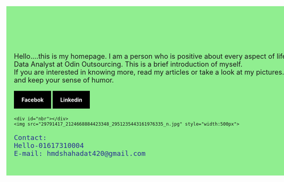 <html>
<link rel="stylesheet" href="style.css">
<html>
<title>Shahadat</title>
<style>
	ul{
		margin:0;
		padding:0;
		list-style:none;
		overflow:hidden;
		margin-bottom:20px;
	}
	ul li{
		display:inline-block;
		float:left
		margin-left:5px
	}
	ul li a{
		display:block;
		padding:15px 20px;
		background:black;
		color:white;
		text-decoration:none;
		font-weight:700
	}
	ul li a:hover{
		background:white;
		color:black;
	}
</style>
<body style="background:url(bg.jpg)">


<div style="width:960px; margin:0 auto;background:lightgreen; padding:30px 20px">

<h1><marquee>Md Shahadat Hossain</marquee></h1>
<p style="font-size:18px">Hello....this is my homepage. I am a person who is 
positive about every aspect of life .Currently i am working as a Data Analyst 
at Odin Outsourcing.
This is a brief introduction of myself.</br> If you are interested in knowing more, 
read my articles or take a look at my pictures. Do not expect too much, and keep your sense of humor.</p>
	<ul>
		<li><a href="https://www.facebook.com/nirobsopno.sopno">Facebok</a></li>
		<li><a href="https://www.linkedin.com/in/shahadat-shikder-8b80b1144/">Linkedin</a></li>
	</ul>

    <div id="nbr"></div>
	<img src="29791417_2124668884423348_2951235443161976335_n.jpg" style="width:500px">
<pre style="color:#293190;font-size:18px">
Contact:
Hello-01617310004
E-mail: hmdshahadat420@gmail.com
</pre>
   
</div>


</body>
</html>

